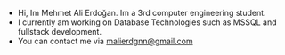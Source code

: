 - Hi, Im Mehmet Ali Erdoğan. Im a 3rd computer engineering student.
- I currently am working on Database Technologies such as MSSQL and fullstack development.
- You can contact me via malierdgnn@gmail.com

<!---
MaliErdgn/MaliErdgn is a ✨ special ✨ repository because its `README.md` (this file) appears on your GitHub profile.
You can click the Preview link to take a look at your changes.
--->
